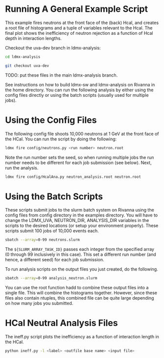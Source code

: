 # Running A General Example Script

This example fires neutrons at the front face of the (back) Hcal, and creates a root file of histograms and a tuple of variables relevant to the Hcal. The final plot shows the inefficiency of neutron rejection as a function of Hcal depth in interaction lengths.

Checkout the uva-dev branch in ldmx-analysis:

```bash
cd ldmx-analysis
```

```bash
git checkout uva-dev
```

TODO: put these files in the main ldmx-analysis branch.

See instructions on how to build ldmx-sw and ldmx-analysis on Rivanna in the home directory. You can run the following analysis by either using the config files directly or using the batch scripts (usually used for multiple jobs).


# Using the Config Files
The following config file shoots 10,000 neutrons at 1 GeV at the front face of the HCal. You can run the script by doing the following:

```bash
ldmx fire config/neutrons.py <run number> neutron.root
```

Note the run number sets the seed, so when running multiple jobs the run number needs to be different for each job submission (see below). Next, run the analysis.

```bash
ldmx fire config/HcalAna.py neutron_analysis.root neutron.root
```

# Using the Batch Scripts
These scripts submit jobs to the slurm batch system on Rivanna using the config files from config directory in the examples directory. You will have to change the  LDMX_UVA, NEUTRON_DIR, ANALYSIS_DIR variables in the scripts to the desired locations (or setup your environment properly). These scripts submit 100 jobs of 10,000 events each.

```bash
sbatch --array=0-99 neutrons.slurm
```

The ```${SLURM_ARRAY_TASK_ID}``` passes each integer from the specified array (0 through 99 inclusively in this case). This set a different run number (and hence, a different seed) for each job submission.

To run analysis scripts on the output files you just created, do the following.

```bash
sbatch --array=0-99 analysis_neutron.slurm
```

You can use the root function hadd to combine these output files into a single file. This will combine the histograms together. However, since these files also contain ntuples, this combined file can be quite large depending on how many jobs you submitted.


# HCal Neutral Analysis Files
The ineff.py script plots the inefficiency as a function of interaction length in the HCal.

```bash
python ineff.py -l <label> <outfile base name> <input file>
```

